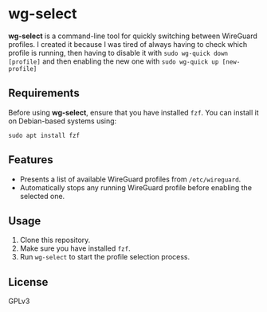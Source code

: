 # wg-select

**wg-select** is a command-line tool for quickly switching between WireGuard profiles. I created it because I was tired of always having to check which profile is running, then having to disable it with `sudo wg-quick down [profile]` and then enabling the new one with `sudo wg-quick up [new-profile]`

## Requirements

Before using **wg-select**, ensure that you have installed `fzf`. You can install it on Debian-based systems using:

```
sudo apt install fzf
```

## Features

- Presents a list of available WireGuard profiles from `/etc/wireguard`.
- Automatically stops any running WireGuard profile before enabling the selected one.

## Usage

1. Clone this repository.
2. Make sure you have installed `fzf`.
3. Run `wg-select` to start the profile selection process.

## License

GPLv3

``` ```
